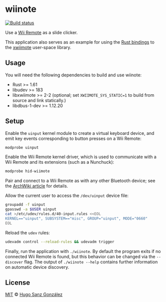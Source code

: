 # wiinote

[![Build status](https://github.com/hsanzg/xwiimote-rs/actions/workflows/build.yml/badge.svg)](https://github.com/hsanzg/xwiimote-rs/actions/)

Use a [Wii Remote](https://en.wikipedia.org/wiki/Wii_Remote) as a slide clicker.

This application also serves as an example for using the [Rust bindings](https://crates.io/crates/xwiimote)
to the [xwiimote](https://github.com/dvdhrm/xwiimote) user-space library.

## Usage

You will need the following dependencies to build and use wiinote:
- Rust >= 1.61
- libudev >= 183
- libxwiimote >= 2-2 (optional; set `XWIIMOTE_SYS_STATIC=1` to build from source and link statically.)
- libdbus-1-dev >= 1.12.20

## Setup

Enable the `uinput` kernel module to create a virtual keyboard device,
and emit key events corresponding to button presses on a Wii Remote:
```bash
modprobe uinput
```

Enable the Wii Remote kernel driver, which is used to communicate
with a Wii Remote and its extensions (such as a Nunchuck):
```bash
modprobe hid-wiimote
```

Pair and connect to a Wii Remote as with any other Bluetooth device;
see the [ArchWiki article](https://wiki.archlinux.org/title/XWiimote#Connect_the_Wii_Remote)
for details.

Allow the current user to access the `/dev/uinput` device file:
```bash
groupadd -f uinput
gpasswd -a $USER uinput
cat >/etc/udev/rules.d/40-input.rules <<EOL
KERNEL=="uinput", SUBSYSTEM=="misc", GROUP="uinput", MODE="0660"
EOL
```

Reload the `udev` rules:
```bash
udevadm control --reload-rules && udevadm trigger
```

Finally, run the application with `./wiinote`.
By default the program exits if no connected Wii Remote is found,
but this behavior can be changed via the `--discover` flag.
The output of `./wiinote --help` contains further information
on automatic device discovery.

## License

[MIT](LICENSE) &copy; [Hugo Sanz González](https://hgsg.me)
